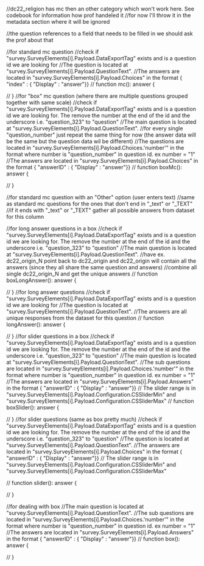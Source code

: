 //dc22_religion has mc then an other category which won't work here. See codebook for information how prof handeled it
//for now I'll throw it in the metadata section where it will be ignored

//the question references to a field that needs to be filled in we should ask the prof about that

//for standard mc question
//check if "survey.SurveyElements[i].Payload.DataExportTag" exists and is a question id we are looking for
//The question is located at "survey.SurveyElements[i].Payload.QuestionText".
//The answers are located in "survey.SurveyElements[i].Payload.Choices" in the format { "index" : { "Display" : "answer"}}
// function mc(): answer {

// }
//for "box" mc question (where there are multiple questions grouped together with same scale)
//check if "survey.SurveyElements[i].Payload.DataExportTag" exists and is a question id we are looking for. The remove the number at the end of the id and the underscore i.e. "question_323" to "question"
//The main question is located at "survey.SurveyElements[i].Payload.QuestionText".
//for every single "question_number" just repeat the same thing for now (the answer data will be the same but the question data wil be different)
//The questions are located in "survey.SurveyElements[i].Payload.Choices.'number'" in the format where number is "question_number" in question id. ex number = "1"
//The answers are located in "survey.SurveyElements[i].Payload.Choices" in the format { "answerID" : { "Display" : "answer"}}
// function boxMc(): answer {

// }

//for standard mc question with an "Other" option (user enters text)
//same as standard mc questions for the ones that don't end in "_text" or "_TEXT"
//if it ends with "_text" or "_TEXT" gather all possible answers from dataset for this column

//for long answer questions in a box
//check if "survey.SurveyElements[i].Payload.DataExportTag" exists and is a question id we are looking for. The remove the number at the end of the id and the underscore i.e. "question_323" to "question"
//The main question is located at "survey.SurveyElements[i].Payload.QuestionText".
//have ex. dc22_origin_N point back to dc22_origin and dc22_origin will contain all the answers (since they all share the same question and answers)
//combine all single dc22_origin_N and get the unique answers
// function boxLongAnswer(): answer {

// }
//for long answer questions
//check if "survey.SurveyElements[i].Payload.DataExportTag" exists and is a question id we are looking for
//The question is located at "survey.SurveyElements[i].Payload.QuestionText".
//The answers are all unique responses from the dataset for this question
// function longAnswer(): answer {

// }
//for slider questions in a box
//check if "survey.SurveyElements[i].Payload.DataExportTag" exists and is a question id we are looking for. The remove the number at the end of the id and the underscore i.e. "question_323" to "question"
//The main question is located at "survey.SurveyElements[i].Payload.QuestionText".
//The sub questions are located in "survey.SurveyElements[i].Payload.Choices.'number'" in the format where number is "question_number" in question id. ex number = "1"
//The answers are located in "survey.SurveyElements[i].Payload.Answers" in the format { "answerID" : { "Display" : "answer"}}
// The slider range is in "survey.SurveyElements[i].Payload.Configuration.CSSliderMin" and "survey.SurveyElements[i].Payload.Configuration.CSSliderMax"
// function boxSlider(): answer {

// }
//for slider questions (same as box pretty much)
//check if "survey.SurveyElements[i].Payload.DataExportTag" exists and is a question id we are looking for. The remove the number at the end of the id and the underscore i.e. "question_323" to "question"
//The question is located at "survey.SurveyElements[i].Payload.QuestionText".
//The answers are located in "survey.SurveyElements[i].Payload.Choices" in the format { "answerID" : { "Display" : "answer"}}
// The slider range is in "survey.SurveyElements[i].Payload.Configuration.CSSliderMin" and "survey.SurveyElements[i].Payload.Configuration.CSSliderMax"

// function slider(): answer {

// }

//for dealing with box
//The main question is located at "survey.SurveyElements[i].Payload.QuestionText".
//The sub questions are located in "survey.SurveyElements[i].Payload.Choices.'number'" in the format where number is "question_number" in question id. ex number = "1"
//The answers are located in "survey.SurveyElements[i].Payload.Answers" in the format { "answerID" : { "Display" : "answer"}}
// function box(): answer {
 
// }